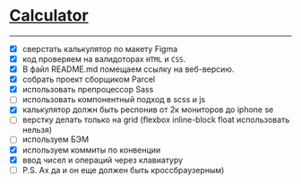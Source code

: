 # [Calculator](https://g5-freemen.github.io/Calculator/index.html)

***

- [x] cверстать калькулятор по макету Figma
- [x] код проверяем на валидоторах ```HTML``` и ```CSS```.
- [x] В файл README.md помещаем ссылку на веб-версию.
- [x] собрать проект сборщиком Parcel
- [x] использовать препроцессор Sass
- [ ] использовать компонентный подход в scss и js
- [x] калькулятор должн быть респонив от 2к мониторов до iphone se
- [ ] верстку делать только на grid (flexbox inline-block float использовать нельзя)
- [ ] используем БЭМ
- [x] используем коммиты по конвенции
- [x] ввод чисел и операций через клавиатуру
- [ ] P.S. Ах да и он еще должен быть кроссбраузерным)
